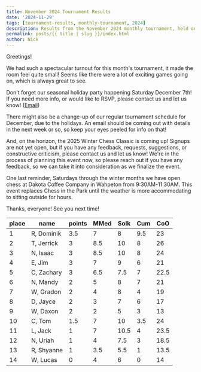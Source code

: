 ```yaml
---
title: November 2024 Tournament Results
date: '2024-11-29'
tags: [tournament-results, monthly-tournament, 2024]
description: Results from the November 2024 monthly tournament, held on November 19th 2024 in Breckenridge MN
permalink: posts/{{ title | slug }}/index.html
author: Nick
---
```


Greetings!

We had such a spectacular turnout for this month's tournament, it made the room feel quite small! Seems like there were a lot of exciting games going on, which is always great to see.

Don't forget our seasonal holiday party happening Saturday December 7th! If you need more info, or would like to RSVP, please contact us and let us know! ([Email](mailto:breckwahpchess@gmail.com))

There might also be a change-up of our regular tournament schedule for December, due to the holidays. An email should be coming out with details in the next week or so, so keep your eyes peeled for info on that!

And, on the horizon, the 2025 Winter Chess Classic is coming up! Signups are not yet open, but if you have any feedback, requests, suggestions, or constructive criticism, please contact us and let us know! We're in the process of planning this event now, so please reach out if you have any feedback, so we can take it into consideration as we finalize the event.

One last reminder, Saturdays through the winter months we have open chess at Dakota Coffee Company in Wahpeton from 9:30AM-11:30AM. This event replaces Chess in the Park until the weather is more accommodating to sitting outside for hours.

Thanks, everyone! See you next time!


| place	    | name	     | points   | MMed  | Solk  | Cum   | CoO   |
| -----	    | ---------  | -------  | ----- | ----- | ---   | ----- |
| 1 		| R, Dominik | 3.5 	    | 7     | 8     | 9.5   | 23   	|
| 2 		| T, Jerrick | 3        | 8.5   | 10  	| 8 	| 26   	|
| 3 		| N, Isaac   | 3        | 8.5   | 10  	| 8 	| 24   	|
| 4 		| E, Jim     | 3   	    | 7   	| 9     | 6 	| 21   	|
| 5 		| C, Zachary | 3   	    | 6.5 	| 7.5   | 7     | 22.5 	|
| 6 		| N, Mandy   | 2  	    | 5     | 8     | 7 	| 21   	|
| 7 		| W, Gradon  | 2   	    | 4   	| 8     | 4 	| 19   	|
| 8 		| D, Jayce   | 2        | 3     | 7     | 6 	| 17   	|
| 9 		| W, Daxon   | 2        | 2     | 5     | 3 	| 13   	|
| 10		| C, Tom     | 1.5      | 7     | 10    | 3.5   | 24   	|
| 11		| L, Jack    | 1        | 7     | 10.5  | 4     | 23.5 	|
| 12		| N, Uriah   | 1        | 4     | 7.5   | 3     | 18.5 	|
| 13		| R, Shyanne | 1        | 3.5   | 5.5   | 1     | 13.5 	|
| 14		| W, Lucas   | 0        | 4     | 6     | 0     | 14    |
